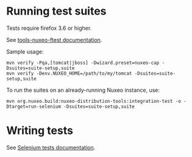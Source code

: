# Running test suites

Tests require firefox 3.6 or higher.

See [tools-nuxeo-ftest documentation](https://github.com/nuxeo/tools-nuxeo-ftest).

Sample usage:

    mvn verify -Pqa,[tomcat|jboss] -Dwizard.preset=nuxeo-cap -Dsuites=suite-setup,suite
    mvn verify -Denv.NUXEO_HOME=/path/to/my/tomcat -Dsuites=suite-setup,suite

To run the suites on an already-running Nuxeo instance, use:

    mvn org.nuxeo.build:nuxeo-distribution-tools:integration-test -o -Dtarget=run-selenium -Dsuites=suite-setup,suite

# Writing tests

See [Selenium tests documentation](http://doc.nuxeo.com/x/eQQz).
